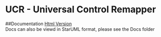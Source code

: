 # UCR - Universal Control Remapper

##Documentation
[Html Version](http://evilc.github.io/UCR/html-docs/)  
Docs can also be viewd in StarUML format, please see the Docs folder
